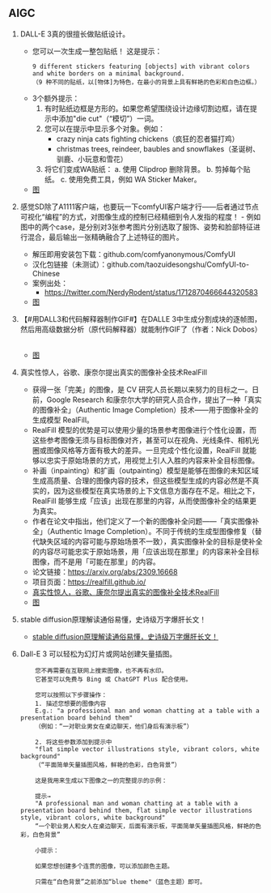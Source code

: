 ## AIGC

1. DALL-E 3真的很擅长做贴纸设计。
    - 您可以一次生成一整包贴纸！ 这是提示：
        ```
        9 different stickers featuring [objects] with vibrant colors and white borders on a minimal background.
        （9 种不同的贴纸，以[物体]为特色，在最小的背景上具有鲜艳的色彩和白色边框。）
        ```
    - 3个额外提示：
        1. 有时贴纸边框是方形的。如果您希望围绕设计边缘切割边框，请在提示中添加"die cut"（“模切”）一词。
        2. 您可以在提示中显示多个对象。例如：
            - crazy ninja cats fighting chickens（疯狂的忍者猫打鸡）
            - christmas trees, reindeer, baubles and snowflakes（圣诞树、驯鹿、小玩意和雪花）
        3. 将它们变成WA贴纸：
            a. 使用 Clipdrop 删除背景。
            b. 剪掉每个贴纸。
            c. 使用免费工具，例如 WA Sticker Maker。
    - [图](https://wx2.sinaimg.cn/large/006af71Yly1hixfxk69mij30xc0xcn4e.jpg)

1. 感觉SD除了A1111客户端，也要玩一下comfyUI客户端才行——后者通过节点可视化“编程”的方式，对图像生成的控制已经精细到令人发指的程度！
        - 例如图中的两个case，是分别对3张参考图片分别选取了服饰、姿势和脸部特征进行混合，最后输出一张精确融合了上述特征的图片。
    - 解压即用安装包下载：github.com/comfyanonymous/ComfyUI
    - 汉化包链接（未测试）：github.com/taozuidesongshu/ComfyUI-to-Chinese
    - 案例出处：
        - https://twitter.com/NerdyRodent/status/1712870466644320583
    - [图](https://wx2.sinaimg.cn/large/7420b8eegy1hiwyb2f7sqj20xc0ltjvq.jpg)


1. 【#用DALL3和代码解释器制作GIF#】在DALLE 3中生成分割成块的逐帧图，然后用高级数据分析（原代码解释器）就能制作GIF了（作者：Nick Dobos） ​​​
    - [图](https://wx4.sinaimg.cn/large/006Fd7o3gy1hix6kks7o7j30wy106qj8.jpg)


1. 真实性惊人，谷歌、康奈尔提出真实的图像补全技术RealFill
    - 获得一张「完美」的图像，是 CV 研究人员长期以来努力的目标之一。日前，Google Research 和康奈尔大学的研究人员合作，提出了一种「真实的图像补全」（Authentic Image Completion）技术——用于图像补全的生成模型 RealFill。
    - RealFill 模型的优势是可以使用少量的场景参考图像进行个性化设置，而这些参考图像无须与目标图像对齐，甚至可以在视角、光线条件、相机光圈或图像风格等方面有极大的差异。一旦完成个性化设置，RealFill 就能够以忠实于原始场景的方式，用视觉上引人入胜的内容来补全目标图像。
    - 补画（inpainting）和扩画（outpainting）模型是能够在图像的未知区域生成高质量、合理的图像内容的技术，但这些模型生成的内容必然是不真实的，因为这些模型在真实场景的上下文信息方面存在不足。相比之下，RealFill 能够生成「应该」出现在那里的内容，从而使图像补全的结果更为真实。
    - 作者在论文中指出，他们定义了一个新的图像补全问题——「真实图像补全」（Authentic Image Completion）。不同于传统的生成型图像修复（替代缺失区域的内容可能与原始场景不一致），真实图像补全的目标是使补全的内容尽可能忠实于原始场景，用「应该出现在那里」的内容来补全目标图像，而不是用「可能在那里」的内容。
    - 论文链接：https://arxiv.org/abs/2309.16668
    - 项目页面：https://realfill.github.io/
    - [真实性惊人，谷歌、康奈尔提出真实的图像补全技术RealFill ​​​](https://mp.weixin.qq.com/s/j0_z_AoBnAHuom8d6pdwxg)
    - [图](https://mmbiz.qpic.cn/sz_mmbiz_png/KmXPKA19gWicJnm3xXU0tiboxmclLRtsBs0VWTwhCibt9jumB6lTbhZdibxoOJ60BiafiaoA96ZcSqUrLM1ghjewydvg/640?wx_fmt=png&wxfrom=5&wx_lazy=1&wx_co=1)



1. stable diffusion原理解读通俗易懂，史诗级万字爆肝长文！ 
    - [stable diffusion原理解读通俗易懂，史诗级万字爆肝长文！ ](https://mp.weixin.qq.com/s/WbbotOH-awemHxSkw5X_Iw)


1. Dall-E 3 可以轻松为幻灯片或网站创建矢量插图。
    ```
        您不再需要在互联网上搜索图像，也不再有水印。
        它甚至可以免费与 Bing 或 ChatGPT Plus 配合使用。

        您可以按照以下步骤操作：
        1. 描述您想要的图像内容
        E.g.: "a professional man and woman chatting at a table with a presentation board behind them"
        （例如：“一对职业男女在桌边聊天，他们身后有演示板”）

        2. 将这些参数添加到提示中
        "flat simple vector illustrations style, vibrant colors, white background"
        （“平面简单矢量插图风格，鲜艳的色彩，白色背景”）

        这是我用来生成以下图像之一的完整提示的示例：

        提示→
        "A professional man and woman chatting at a table with a presentation board behind them, flat simple vector illustrations style, vibrant colors, white background"
        “一个职业男人和女人在桌边聊天，后面有演示板，平面简单矢量插图风格，鲜艳的色彩，白色背景”

        小提示：

        如果您想创建多个连贯的图像，可以添加颜色主题。

        只需在“白色背景”之前添加“blue theme"（蓝色主题）即可。
    ```






